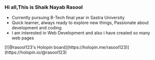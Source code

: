 <h3>Hi all,This is Shaik Nayab Rasool</h3>
<ul>
<li>Currently pursuing B-Tech final year in Sastra University</li>
<li>Quick learner, always ready to explore new things, Passionate about development and coding</li>
<li>I am interested in Web Development and also i have created so many web pages</li>
 </ul>
[![@rasool123's Holopin board](https://holopin.me/rasool123)](https://holopin.io/@rasool123)
